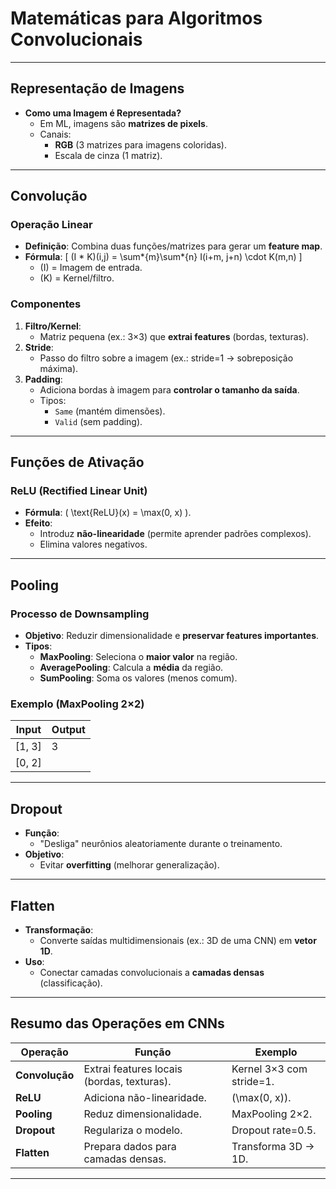 # Matemáticas para Algoritmos Convolucionais

---

## **Representação de Imagens**

- **Como uma Imagem é Representada?**
  - Em ML, imagens são **matrizes de pixels**.
  - Canais:
    - **RGB** (3 matrizes para imagens coloridas).
    - Escala de cinza (1 matriz).

---

## **Convolução**

### **Operação Linear**

- **Definição**: Combina duas funções/matrizes para gerar um **feature map**.
- **Fórmula**:
  \[
  (I \* K)(i,j) = \sum*{m}\sum*{n} I(i+m, j+n) \cdot K(m,n)
  \]
  - \(I\) = Imagem de entrada.
  - \(K\) = Kernel/filtro.

### **Componentes**

1. **Filtro/Kernel**:
   - Matriz pequena (ex.: 3×3) que **extrai features** (bordas, texturas).
2. **Stride**:
   - Passo do filtro sobre a imagem (ex.: stride=1 → sobreposição máxima).
3. **Padding**:
   - Adiciona bordas à imagem para **controlar o tamanho da saída**.
   - Tipos:
     - `Same` (mantém dimensões).
     - `Valid` (sem padding).

---

## **Funções de Ativação**

### **ReLU (Rectified Linear Unit)**

- **Fórmula**: \( \text{ReLU}(x) = \max(0, x) \).
- **Efeito**:
  - Introduz **não-linearidade** (permite aprender padrões complexos).
  - Elimina valores negativos.

---

## **Pooling**

### **Processo de Downsampling**

- **Objetivo**: Reduzir dimensionalidade e **preservar features importantes**.
- **Tipos**:
  - **MaxPooling**: Seleciona o **maior valor** na região.
  - **AveragePooling**: Calcula a **média** da região.
  - **SumPooling**: Soma os valores (menos comum).

### **Exemplo (MaxPooling 2×2)**

| **Input** | **Output** |
| --------- | ---------- |
| [1, 3]    | 3          |
| [0, 2]    |            |

---

## **Dropout**

- **Função**:
  - "Desliga" neurônios aleatoriamente durante o treinamento.
- **Objetivo**:
  - Evitar **overfitting** (melhorar generalização).

---

## **Flatten**

- **Transformação**:
  - Converte saídas multidimensionais (ex.: 3D de uma CNN) em **vetor 1D**.
- **Uso**:
  - Conectar camadas convolucionais a **camadas densas** (classificação).

---

## **Resumo das Operações em CNNs**

| **Operação**   | **Função**                                 | **Exemplo**              |
| -------------- | ------------------------------------------ | ------------------------ |
| **Convolução** | Extrai features locais (bordas, texturas). | Kernel 3×3 com stride=1. |
| **ReLU**       | Adiciona não-linearidade.                  | \(\max(0, x)\).          |
| **Pooling**    | Reduz dimensionalidade.                    | MaxPooling 2×2.          |
| **Dropout**    | Regulariza o modelo.                       | Dropout rate=0.5.        |
| **Flatten**    | Prepara dados para camadas densas.         | Transforma 3D → 1D.      |

---
